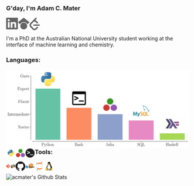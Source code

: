 ### G'day, I'm Adam C. Mater 
[<img align="left" alt="acmater | LinkedIn" width="32px" src="https://github.com/acmater/acmater/blob/main/Assets/linkedin_grey.svg" />][linkedin]
[<img align='left' alt='acmater | Google Scholar' width='32px' src="https://github.com/acmater/acmater/blob/main/Assets/googlescholar_grey.svg" />][googlescholar]
[<img align='left' alt='acmater | LeetCode' width='28px' src="https://github.com/acmater/acmater/blob/main/Assets/leetcode_grey.svg" />][leetcode]

<br />
<br />

I'm a PhD at the Australian National University student working at the interface of machine learning and chemistry.

### Languages:
[<img align="left" alt="acmater | Languages" width=500px
src="https://github.com/acmater/acmater/blob/main/Assets/Languages.png"
/>][linkedin]

<br />
<br />
<br />
<br />
<br />
<br />
<br />
<br />
<br />

[<img align="left" alt="Python" width="26px" src="https://raw.githubusercontent.com/github/explore/80688e429a7d4ef2fca1e82350fe8e3517d3494d/topics/python/python.png" />][linkedin]
[<img align="left" alt="Julia" width=26px src="https://raw.githubusercontent.com/JuliaLang/julia-logo-graphics/master/images/julia-dots.svg" />][linkedin]
[<img align="left" alt="Bash" width="26px" src="https://raw.githubusercontent.com/github/explore/80688e429a7d4ef2fca1e82350fe8e3517d3494d/topics/terminal/terminal.png" />][linkedin]

<br />

### Tools:
[<img align="left" alt="Git" width="26px" src="https://raw.githubusercontent.com/github/explore/80688e429a7d4ef2fca1e82350fe8e3517d3494d/topics/git/git.png" />][linkedin]
[<img align="left" alt="GitHub" width="26px" src="https://raw.githubusercontent.com/github/explore/78df643247d429f6cc873026c0622819ad797942/topics/github/github.png" />][linkedin]
[<img align="left" alt="GitHub" width="26px" src="https://raw.githubusercontent.com/github/explore/80688e429a7d4ef2fca1e82350fe8e3517d3494d/topics/scikit-learn/scikit-learn.png" />][linkedin]
[<img align="left" alt="Jupyter" width="26px" src="https://raw.githubusercontent.com/github/explore/80688e429a7d4ef2fca1e82350fe8e3517d3494d/topics/jupyter-notebook/jupyter-notebook.png" />][linkedin]
<img align="left" alt="Linux" width="26px" src="https://raw.githubusercontent.com/github/explore/80688e429a7d4ef2fca1e82350fe8e3517d3494d/topics/linux/linux.png" />

<br />


<br />

<img align="left" alt="acmater's Github Stats" src="https://github-readme-stats.vercel.app/api?username=acmater&show_icons=true&hide_border=true&theme=dracula" />

[linkedin]: https://www.linkedin.com/in/acmater/
[googlescholar]: https://scholar.google.com.au/citations?user=lZORsIoAAAAJ&hl=en&oi=ao
[leetcode]: https://leetcode.com/acmater/
